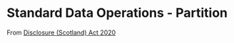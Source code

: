 # Standard Data Operations - Partition

From [Disclosure (Scotland) Act 2020](https://www.legislation.gov.uk/asp/2020/13/contents/enacted)

```

```